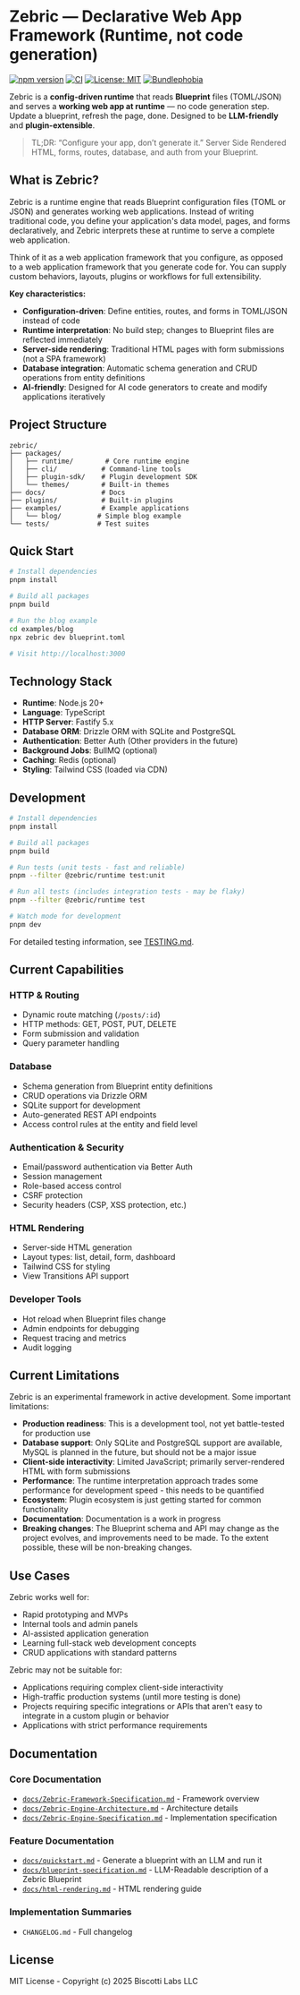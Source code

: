 # Zebric — Declarative Web App Framework (Runtime, not code generation)

[![npm version](https://img.shields.io/npm/v/@zebric/cli)](https://www.npmjs.com/package/@zebric/cli)
[![CI](https://github.com/ZapCircleHQ/zebric/actions/workflows/ci.yml/badge.svg)](https://github.com/ZapCircleHQ/zebric/actions)
[![License: MIT](https://img.shields.io/badge/License-MIT-green.svg)](./LICENSE)
[![Bundlephobia](https://img.shields.io/bundlephobia/minzip/zebric)](https://bundlephobia.com/package/zebric)

Zebric is a **config-driven runtime** that reads **Blueprint** files (TOML/JSON) and serves a **working web app at runtime** — no code generation step. Update a blueprint, refresh the page, done. Designed to be **LLM-friendly** and **plugin-extensible**.

> TL;DR: “Configure your app, don’t generate it.” Server Side Rendered HTML, forms, routes, database, and auth from your Blueprint.


## What is Zebric?

Zebric is a runtime engine that reads Blueprint configuration files (TOML or JSON) and generates working web applications. Instead of writing traditional code, you define your application's data model, pages, and forms declaratively, and Zebric interprets these at runtime to serve a complete web application.

Think of it as a web application framework that you configure, as opposed to a web application framework that you generate code for. You can supply custom behaviors, layouts, plugins or workflows for full extensibility.

**Key characteristics:**
- **Configuration-driven**: Define entities, routes, and forms in TOML/JSON instead of code
- **Runtime interpretation**: No build step; changes to Blueprint files are reflected immediately
- **Server-side rendering**: Traditional HTML pages with form submissions (not a SPA framework)
- **Database integration**: Automatic schema generation and CRUD operations from entity definitions
- **AI-friendly**: Designed for AI code generators to create and modify applications iteratively

## Project Structure

```
zebric/
├── packages/
│   ├── runtime/        # Core runtime engine
│   ├── cli/           # Command-line tools
│   ├── plugin-sdk/    # Plugin development SDK
│   └── themes/        # Built-in themes
├── docs/              # Docs
├── plugins/           # Built-in plugins
├── examples/          # Example applications
│   └── blog/         # Simple blog example
└── tests/            # Test suites

```

## Quick Start

```bash
# Install dependencies
pnpm install

# Build all packages
pnpm build

# Run the blog example
cd examples/blog
npx zebric dev blueprint.toml

# Visit http://localhost:3000
```

## Technology Stack

- **Runtime**: Node.js 20+
- **Language**: TypeScript
- **HTTP Server**: Fastify 5.x
- **Database ORM**: Drizzle ORM with SQLite and PostgreSQL
- **Authentication**: Better Auth (Other providers in the future)
- **Background Jobs**: BullMQ (optional)
- **Caching**: Redis (optional)
- **Styling**: Tailwind CSS (loaded via CDN)

## Development

```bash
# Install dependencies
pnpm install

# Build all packages
pnpm build

# Run tests (unit tests - fast and reliable)
pnpm --filter @zebric/runtime test:unit

# Run all tests (includes integration tests - may be flaky)
pnpm --filter @zebric/runtime test

# Watch mode for development
pnpm dev
```

For detailed testing information, see [TESTING.md](TESTING.md).

## Current Capabilities

### HTTP & Routing
- Dynamic route matching (`/posts/:id`)
- HTTP methods: GET, POST, PUT, DELETE
- Form submission and validation
- Query parameter handling

### Database
- Schema generation from Blueprint entity definitions
- CRUD operations via Drizzle ORM
- SQLite support for development
- Auto-generated REST API endpoints
- Access control rules at the entity and field level

### Authentication & Security
- Email/password authentication via Better Auth
- Session management
- Role-based access control
- CSRF protection
- Security headers (CSP, XSS protection, etc.)

### HTML Rendering
- Server-side HTML generation
- Layout types: list, detail, form, dashboard
- Tailwind CSS for styling
- View Transitions API support

### Developer Tools
- Hot reload when Blueprint files change
- Admin endpoints for debugging
- Request tracing and metrics
- Audit logging

## Current Limitations

Zebric is an experimental framework in active development. Some important limitations:

- **Production readiness**: This is a development tool, not yet battle-tested for production use
- **Database support**: Only SQLite and PostgreSQL support are available, MySQL is planned in the future, but should not be a major issue
- **Client-side interactivity**: Limited JavaScript; primarily server-rendered HTML with form submissions
- **Performance**: The runtime interpretation approach trades some performance for development speed - this needs to be quantified
- **Ecosystem**: Plugin ecosystem is just getting started for common functionality
- **Documentation**: Documentation is a work in progress
- **Breaking changes**: The Blueprint schema and API may change as the project evolves, and improvements need to be made. To the extent possible, these will be non-breaking changes.

## Use Cases

Zebric works well for:
- Rapid prototyping and MVPs
- Internal tools and admin panels
- AI-assisted application generation
- Learning full-stack web development concepts
- CRUD applications with standard patterns

Zebric may not be suitable for:
- Applications requiring complex client-side interactivity
- High-traffic production systems (until more testing is done)
- Projects requiring specific integrations or APIs that aren't easy to integrate in a custom plugin or behavior
- Applications with strict performance requirements

## Documentation

### Core Documentation
- [`docs/Zebric-Framework-Specification.md`](docs/Zebric-Framework-Specification.md) - Framework overview
- [`docs/Zebric-Engine-Architecture.md`](docs/Zebric-Engine-Architecture.md) - Architecture details
- [`docs/Zebric-Engine-Specification.md`](docs/Zebric-Engine-Specification.md) - Implementation specification

### Feature Documentation
- [`docs/quickstart.md`](docs/quickstart.md) - Generate a blueprint with an LLM and run it
- [`docs/blueprint-specification.md`](docs/blueprint-specification.md) - LLM-Readable description of a Zebric Blueprint
- [`docs/html-rendering.md`](docs/html-rendering.md) - HTML rendering guide

### Implementation Summaries
- `CHANGELOG.md` - Full changelog

## License

MIT License - Copyright (c) 2025 Biscotti Labs LLC
